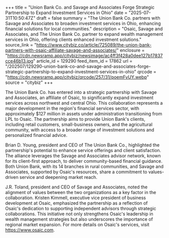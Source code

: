 +++
title = "Union Bank Co. and Savage and Associates Forge Strategic Partnership to Expand Investment Services in Ohio"
date = "2025-07-31T10:50:47Z"
draft = false
summary = "The Union Bank Co. partners with Savage and Associates to broaden investment services in Ohio, enhancing financial solutions for local communities."
description = "Osaic, Savage and Associates, and The Union Bank Co. partner to expand wealth management services in Ohio, offering clients enhanced investment solutions."
source_link = "https://www.citybiz.co/article/725089/the-union-bank-partners-with-osaic-affiliate-savage-and-associates/"
enclosure = "https://cdn.newsramp.app/citybiz/newsimage/ac4ff3f428a0dee127b17837cce46b13.jpg"
article_id = 129290
feed_item_id = 17862
url = "/202507/129290-union-bank-co-and-savage-and-associates-forge-strategic-partnership-to-expand-investment-services-in-ohio"
qrcode = "https://cdn.newsramp.app/citybiz/qrcode/257/31/poemFvUY.webp"
source = "citybiz"
+++

<p>The Union Bank Co. has entered into a strategic partnership with Savage and Associates, an affiliate of Osaic, to significantly expand investment services across northwest and central Ohio. This collaboration represents a major development in the region's financial services sector, with approximately $127 million in assets under administration transitioning from LPL to Osaic. The partnership aims to provide Union Bank's clients, including retail customers, small-business owners, and the agricultural community, with access to a broader range of investment solutions and personalized financial advice.</p><p>Brian D. Young, president and CEO of The Union Bank Co., highlighted the partnership's potential to enhance service offerings and client satisfaction. The alliance leverages the Savage and Associates advisor network, known for its client-first approach, to deliver community-based financial guidance. Both Union Bank, with its 14 branches in rural communities, and Savage and Associates, supported by Osaic's resources, share a commitment to values-driven service and deepening market reach.</p><p>J.R. Toland, president and CEO of Savage and Associates, noted the alignment of values between the two organizations as a key factor in the collaboration. Kristen Kimmell, executive vice president of business development at Osaic, emphasized the partnership as a reflection of Osaic's dedication to supporting independent advisors through strategic collaborations. This initiative not only strengthens Osaic's leadership in wealth management strategies but also underscores the importance of regional market expansion. For more details on Osaic's services, visit <a href='https://www.osaic.com' rel='nofollow' target='_blank'>https://www.osaic.com</a>.</p>